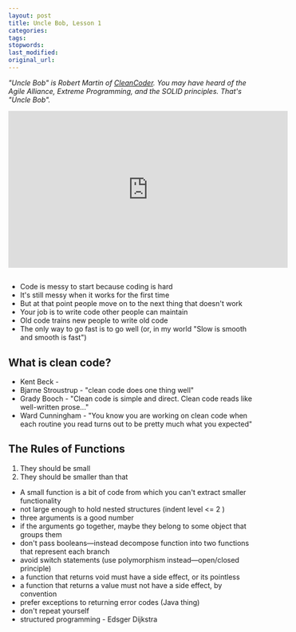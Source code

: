 ```yaml
---
layout: post
title: Uncle Bob, Lesson 1
categories:
tags:
stopwords:
last_modified:
original_url:
---
```


*"Uncle Bob" is Robert Martin of [CleanCoder](http://cleancoder.com/products). You
may have heard of the Agile Alliance, Extreme Programming, and the SOLID
principles. That's "Uncle Bob".*


<iframe width="560" height="315" src="https://www.youtube.com/embed/7EmboKQH8lM" frameborder="0" allow="accelerometer; autoplay; clipboard-write; encrypted-media; gyroscope; picture-in-picture" allowfullscreen></iframe>

##

* Code is messy to start because coding is hard
* It's still messy when it works for the first time
* But at that point people move on to the next thing that doesn't work
* Your job is to write code other people can maintain
* Old code trains new people to write old code
* The only way to go fast is to go well (or, in my world "Slow is smooth and smooth is fast")

## What is clean code?

* Kent Beck -
* Bjarne Stroustrup - "clean code does one thing well"
* Grady Booch - "Clean code is simple and direct. Clean code reads like well-written prose..."
* Ward Cunningham - "You know you are working on clean code when each routine you read turns out to be pretty much what you expected"

## The Rules of Functions

1. They should be small
2. They should be smaller than that

* A small function is a bit of code from which you can't extract smaller
functionality
* not large enough to hold nested structures (indent level <= 2 )
* three arguments is a good number
* if the arguments go together, maybe they belong to some object that groups them
* don't pass booleans—instead decompose function into two functions that represent each branch
* avoid switch statements (use polymorphism instead—open/closed principle)
* a function that returns void must have a side effect, or its pointless
* a function that returns a value must not have a side effect, by convention
* prefer exceptions to returning error codes (Java thing)
* don't repeat yourself
* structured programming - Edsger Dijkstra
